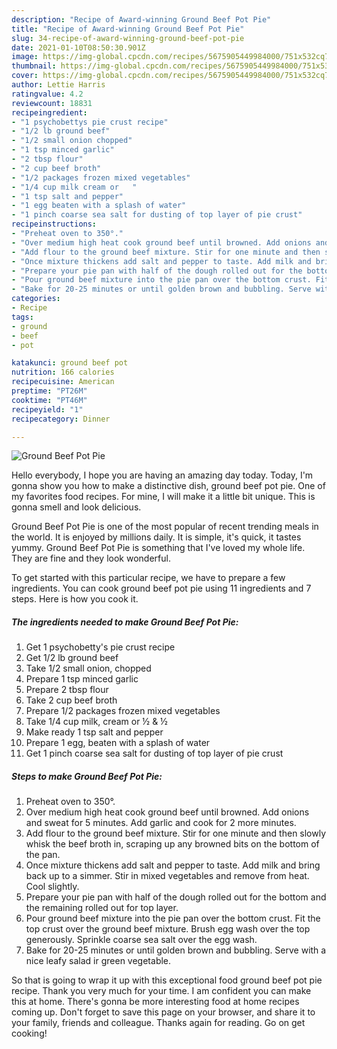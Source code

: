 ```yaml
---
description: "Recipe of Award-winning Ground Beef Pot Pie"
title: "Recipe of Award-winning Ground Beef Pot Pie"
slug: 34-recipe-of-award-winning-ground-beef-pot-pie
date: 2021-01-10T08:50:30.901Z
image: https://img-global.cpcdn.com/recipes/5675905449984000/751x532cq70/ground-beef-pot-pie-recipe-main-photo.jpg
thumbnail: https://img-global.cpcdn.com/recipes/5675905449984000/751x532cq70/ground-beef-pot-pie-recipe-main-photo.jpg
cover: https://img-global.cpcdn.com/recipes/5675905449984000/751x532cq70/ground-beef-pot-pie-recipe-main-photo.jpg
author: Lettie Harris
ratingvalue: 4.2
reviewcount: 18831
recipeingredient:
- "1 psychobettys pie crust recipe"
- "1/2 lb ground beef"
- "1/2 small onion chopped"
- "1 tsp minced garlic"
- "2 tbsp flour"
- "2 cup beef broth"
- "1/2 packages frozen mixed vegetables"
- "1/4 cup milk cream or   "
- "1 tsp salt and pepper"
- "1 egg beaten with a splash of water"
- "1 pinch coarse sea salt for dusting of top layer of pie crust"
recipeinstructions:
- "Preheat oven to 350°."
- "Over medium high heat cook ground beef until browned. Add onions and sweat for 5 minutes. Add garlic and cook for 2 more minutes."
- "Add flour to the ground beef mixture. Stir for one minute and then slowly whisk the beef broth in, scraping up any browned bits on the bottom of the pan."
- "Once mixture thickens add salt and pepper to taste. Add milk and bring back up to a simmer. Stir in mixed vegetables and remove from heat. Cool slightly."
- "Prepare your pie pan with half of the dough rolled out for the bottom and the remaining rolled out for top layer."
- "Pour ground beef mixture into the pie pan over the bottom crust. Fit the top crust over the ground beef mixture. Brush egg wash over the top generously. Sprinkle coarse sea salt over the egg wash."
- "Bake for 20-25 minutes or until golden brown and bubbling. Serve with a nice leafy salad ir green vegetable."
categories:
- Recipe
tags:
- ground
- beef
- pot

katakunci: ground beef pot 
nutrition: 166 calories
recipecuisine: American
preptime: "PT26M"
cooktime: "PT46M"
recipeyield: "1"
recipecategory: Dinner

---
```



![Ground Beef Pot Pie](https://img-global.cpcdn.com/recipes/5675905449984000/751x532cq70/ground-beef-pot-pie-recipe-main-photo.jpg)

Hello everybody, I hope you are having an amazing day today. Today, I'm gonna show you how to make a distinctive dish, ground beef pot pie. One of my favorites food recipes. For mine, I will make it a little bit unique. This is gonna smell and look delicious.

Ground Beef Pot Pie is one of the most popular of recent trending meals in the world. It is enjoyed by millions daily. It is simple, it's quick, it tastes yummy. Ground Beef Pot Pie is something that I've loved my whole life. They are fine and they look wonderful.




To get started with this particular recipe, we have to prepare a few ingredients. You can cook ground beef pot pie using 11 ingredients and 7 steps. Here is how you cook it.

<!--inarticleads1-->

##### The ingredients needed to make Ground Beef Pot Pie:

1. Get 1 psychobetty&#39;s pie crust recipe
1. Get 1/2 lb ground beef
1. Take 1/2 small onion, chopped
1. Prepare 1 tsp minced garlic
1. Prepare 2 tbsp flour
1. Take 2 cup beef broth
1. Prepare 1/2 packages frozen mixed vegetables
1. Take 1/4 cup milk, cream or ½ &amp; ½
1. Make ready 1 tsp salt and pepper
1. Prepare 1 egg, beaten with a splash of water
1. Get 1 pinch coarse sea salt for dusting of top layer of pie crust




<!--inarticleads2-->

##### Steps to make Ground Beef Pot Pie:

1. Preheat oven to 350°.
1. Over medium high heat cook ground beef until browned. Add onions and sweat for 5 minutes. Add garlic and cook for 2 more minutes.
1. Add flour to the ground beef mixture. Stir for one minute and then slowly whisk the beef broth in, scraping up any browned bits on the bottom of the pan.
1. Once mixture thickens add salt and pepper to taste. Add milk and bring back up to a simmer. Stir in mixed vegetables and remove from heat. Cool slightly.
1. Prepare your pie pan with half of the dough rolled out for the bottom and the remaining rolled out for top layer.
1. Pour ground beef mixture into the pie pan over the bottom crust. Fit the top crust over the ground beef mixture. Brush egg wash over the top generously. Sprinkle coarse sea salt over the egg wash.
1. Bake for 20-25 minutes or until golden brown and bubbling. Serve with a nice leafy salad ir green vegetable.




So that is going to wrap it up with this exceptional food ground beef pot pie recipe. Thank you very much for your time. I am confident you can make this at home. There's gonna be more interesting food at home recipes coming up. Don't forget to save this page on your browser, and share it to your family, friends and colleague. Thanks again for reading. Go on get cooking!
